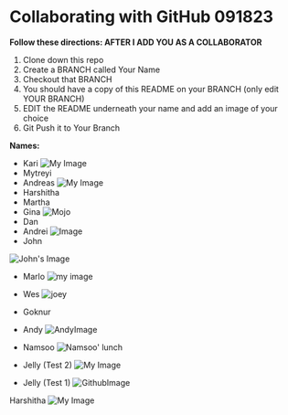 # Collaborating with GitHub 091823 


**Follow these directions: AFTER I ADD YOU AS A COLLABORATOR**

1. Clone down this repo 
2. Create a BRANCH called Your Name 
3. Checkout that BRANCH 
4. You should have a copy of this README on your BRANCH (only edit YOUR BRANCH) 
5. EDIT the README underneath your name and add an image of your choice 
6. Git Push it to Your Branch 

**Names:**

- Kari
![My Image](https://www.google.com/imgres?imgurl=https%3A%2F%2Fi0.wp.com%2Fthewokesalaryman.com%2Fwp-content%2Fuploads%2F2020%2F06%2FSSG_Data-Analyst_005.jpg%3Fresize%3D640%252C360%26ssl%3D1&tbnid=KTlg45YRMSbv7M&vet=12ahUKEwjBiubry7mBAxWBUTUKHap1AqIQMygBegQIARBa..i&imgrefurl=https%3A%2F%2Fthewokesalaryman.com%2F2020%2F06%2F15%2Fi-switched-careers-at-34-and-became-a-data-analyst-heres-how%2F&docid=SRM3ektQBW8xVM&w=640&h=360&q=data%20analyst%20frustrated&ved=2ahUKEwjBiubry7mBAxWBUTUKHap1AqIQMygBegQIARBa)
- Mytreyi
- Andreas
![My Image](https://static.independent.co.uk/s3fs-public/thumbnails/image/2008/04/30/21/26206.jpg)
- Harshitha
- Martha
- Gina ![Mojo](https://i.pinimg.com/1200x/22/d9/bc/22d9bcfc3043fd680c7f97000128870c.jpg)
- Dan
- Andrei
![Image](https://www.rd.com/wp-content/uploads/2019/09/GettyImages-621924830-scaled.jpg?fit=700%2C500?fit=700,700)
- John

![John's Image](https://cdn2.picryl.com/photo/1889/12/31/vincent-van-gogh-olive-grove-google-art-project-487e76-1024.jpg)

- Marlo
![my image](https://sculpturemagazine.art/wp-content/uploads/2019/03/rev-12-1.jpg)

- Wes
![joey](https://cdn.mos.cms.futurecdn.net/od7EQt3jEjSuAoTUzg34PC.jpg)
- Goknur
- Andy
![AndyImage](https://i.imgur.com/kFFi7.jpeg)
- Namsoo
![Namsoo' lunch](https://gomean.co.kr/wp-content/uploads/2023/07/gm-black-bean-sauce-noodle.jpg)
- Jelly (Test 2)
![My Image](https://files.cults3d.com/uploaders/17049402/illustration-file/b68b967b-21e5-4047-8980-c63e7f4bc123/main.png)

- Jelly (Test 1)
![GithubImage](https://res.cloudinary.com/practicaldev/image/fetch/s--2gpbN4za--/c_limit%2Cf_auto%2Cfl_progressive%2Cq_auto%2Cw_880/https://dev-to-uploads.s3.amazonaws.com/uploads/articles/yib9s4xsemw1yve260mm.jpeg)

Harshitha 
![My Image](https://s3-eu-west-1.amazonaws.com/blog-ecotree/blog/0001/01/ad46dbb447cd0e9a6aeecd64cc2bd332b0cbcb79.jpeg)

